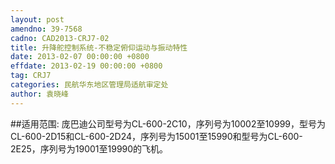 ```yaml
---
layout: post
amendno: 39-7568
cadno: CAD2013-CRJ7-02
title: 升降舵控制系统-不稳定俯仰运动与振动特性
date: 2013-02-07 00:00:00 +0800
effdate: 2013-02-19 00:00:00 +0800
tag: CRJ7
categories: 民航华东地区管理局适航审定处
author: 袁晓峰
---
```


##适用范围:
庞巴迪公司型号为CL-600-2C10，序列号为10002至10999，型号为CL-600-2D15和CL-600-2D24，序列号为15001至15990和型号为CL-600-2E25，序列号为19001至19990的飞机。

